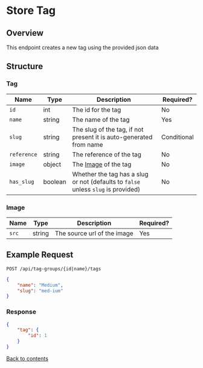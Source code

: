 # Store Tag

## Overview

This endpoint creates a new tag using the provided json data

## Structure

### Tag

| Name        | Type    | Description                                                                       | Required?   |
|-------------|---------|-----------------------------------------------------------------------------------|-------------|
| `id`        | int     | The id for the tag                                                                | No          |
| `name`      | string  | The name of the tag                                                               | Yes         |
| `slug`      | string  | The slug of the tag, if not present it is auto-generated from name                | Conditional |
| `reference` | string  | The reference of the tag                                                          | No          |
| `image`     | object  | The [Image](#image) of the tag                                                    | No          |
| `has_slug`  | boolean | Whether the tag has a slug or not (defaults to `false` unless `slug` is provided) | No          |

### Image

| Name  | Type   | Description                 | Required? |
|-------|--------|-----------------------------|-----------|
| `src` | string | The source url of the image | Yes       |

## Example Request

```http request
POST /api/tag-groups/{id|name}/tags
```

```json lines
{
    "name": "Medium",
    "slug": "med-ium"
}
```

### Response

```json
{
    "tag": {
        "id": 1
    }
}
```

[Back to contents](../../README.md#table-of-contents)
